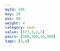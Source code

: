 ```yaml
---
myId: 106
key: 29
pos: 88
weight: 4
category: user
value: [577,3,1,1]
pairs: [100,200,10,300]
tags: [2,4]
---
```

